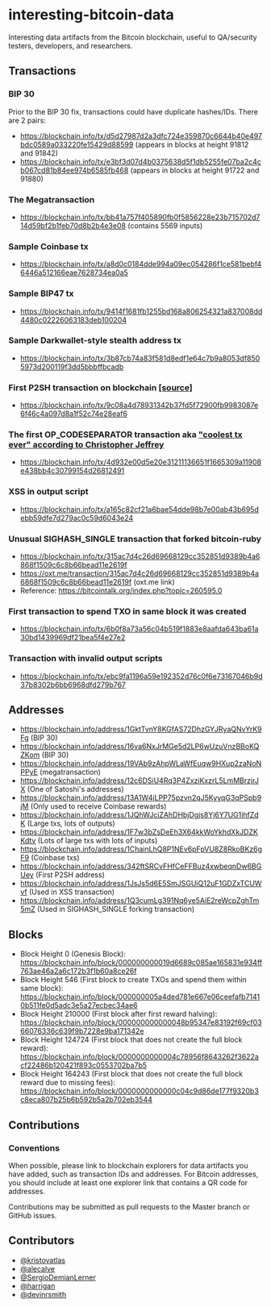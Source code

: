 # interesting-bitcoin-data

Interesting data artifacts from the Bitcoin blockchain, useful to QA/security testers, developers, and researchers.

## Transactions

### BIP 30

Prior to the BIP 30 fix, transactions could have duplicate hashes/IDs. There are 2 pairs:

* https://blockchain.info/tx/d5d27987d2a3dfc724e359870c6644b40e497bdc0589a033220fe15429d88599 (appears in blocks at height 91812 and 91842)
* https://blockchain.info/tx/e3bf3d07d4b0375638d5f1db5255fe07ba2c4cb067cd81b84ee974b6585fb468 (appears in blocks at height 91722 and 91880)

### The Megatransaction

* https://blockchain.info/tx/bb41a757f405890fb0f5856228e23b715702d714d59bf2b1feb70d8b2b4e3e08 (contains 5569 inputs)

### Sample Coinbase tx

* https://blockchain.info/tx/a8d0c0184dde994a09ec054286f1ce581bebf46446a512166eae7628734ea0a5

### Sample BIP47 tx

* https://blockchain.info/tx/9414f1681fb1255bd168a806254321a837008dd4480c02226063183deb100204

### Sample Darkwallet-style stealth address tx

* https://blockchain.info/tx/3b87cb74a83f581d8edf1e64c7b9a8053df8505973d200119f3dd5bbbffbcadb

### First P2SH transaction on blockchain [[source]](https://medium.com/@chjj/ethereum-is-the-op-eval-of-cryptocurrency-d6beaa17eb50)

* https://blockchain.info/tx/9c08a4d78931342b37fd5f72900fb9983087e6f46c4a097d8a1f52c74e28eaf6

### The first OP_CODESEPARATOR transaction aka ["coolest tx ever" according to Christopher Jeffrey](https://medium.com/@chjj/ethereum-is-the-op-eval-of-cryptocurrency-d6beaa17eb50)

* https://blockchain.info/tx/4d932e00d5e20e31211136651f1665309a11908e438bb4c30799154d26812491

### XSS in output script

* https://blockchain.info/tx/a165c82cf21a6bae54dde98b7e00ab43b695debb59dfe7d279ac0c59d6043e24

### Unusual SIGHASH_SINGLE transaction that forked bitcoin-ruby

* https://blockchain.info/tx/315ac7d4c26d69668129cc352851d9389b4a6868f1509c6c8b66bead11e2619f
* https://oxt.me/transaction/315ac7d4c26d69668129cc352851d9389b4a6868f1509c6c8b66bead11e2619f (oxt.me link)
* Reference: https://bitcointalk.org/index.php?topic=260595.0

### First transaction to spend TXO in same block it was created

* https://blockchain.info/tx/6b0f8a73a56c04b519f1883e8aafda643ba61a30bd1439969df21bea5f4e27e2

### Transaction with invalid output scripts

* https://blockchain.info/tx/ebc9fa1196a59e192352d76c0f6e73167046b9d37b8302b6bb6968dfd279b767

## Addresses

* https://blockchain.info/address/1GktTvnY8KGfAS72DhzGYJRyaQNvYrK9Fg (BIP 30)
* https://blockchain.info/address/16va6NxJrMGe5d2LP6wUzuVnzBBoKQZKom (BIP 30)
* https://blockchain.info/address/19VAb9zAhpWLaWfEuqw9HXup2zaNoNPPyE (megatransaction)
* https://blockchain.info/address/12c6DSiU4Rq3P4ZxziKxzrL5LmMBrzjrJX (One of Satoshi's addresses)
* https://blockchain.info/address/13A1W4jLPP75pzvn2qJ5KyyqG3qPSpb9jM (Only used to receive Coinbase rewards)
* https://blockchain.info/address/1JQhWJciZAhDHbjDgjs8Yj6Y7UG1ihfZdK (Large txs, lots of outputs)
* https://blockchain.info/address/1F7w3bZsDeEh3X64kkWoYkhdXkJDZKKdtv (Lots of large txs with lots of inputs)
* https://blockchain.info/address/1ChainLhQ8P1NEv6pFpVU8Z8RkoBKz6gF9 (Coinbase txs)
* https://blockchain.info/address/342ftSRCvFHfCeFFBuz4xwbeqnDw6BGUey (First P2SH address)
* https://blockchain.info/address/1JsJs5d6E5SmJSGUiQ12uF1GDZxTCUWvf (Used in XSS transaction)
* https://blockchain.info/address/1Q3cumLg391Nq6ye5AiE2reWcpZghTm5mZ (Used in SIGHASH_SINGLE forking transaction)

## Blocks

* Block Height 0 (Genesis Block): https://blockchain.info/block/000000000019d6689c085ae165831e934ff763ae46a2a6c172b3f1b60a8ce26f
* Block Height 546 (First block to create TXOs and spend them within same block): https://blockchain.info/block/000000005a4ded781e667e06ceefafb71410b511fe0d5adc3e5a27ecbec34ae6
* Block Height 210000 (First block after first reward halving): https://blockchain.info/block/000000000000048b95347e83192f69cf0366076336c639f9b7228e9ba171342e
* Block Height 124724 (First block that does not create the full block reward): https://blockchain.info/block/0000000000004c78956f8643262f3622acf22486b120421f893c0553702ba7b5
* Block Height 164243 (First block that does not create the full block reward due to missing fees): https://blockchain.info/block/0000000000000c04c9d86de177f9320b3c8eca807b25b6b592b5a2b702eb3544

## Contributions

### Conventions

When possible, please link to blockchain explorers for data artifacts you have added, such as transaction IDs and addresses. For Bitcoin addresses, you should include at least one explorer link that contains a QR code for addresses.

Contributions may be submitted as pull requests to the Master branch or GitHub issues.

## Contributors

* [@kristovatlas](https://github.com/kristovatlas/)
* [@alecalve](https://github.com/alecalve/)
* [@SergioDemianLerner](https://github.com/SergioDemianLerner/)
* [@harrigan](https://github.com/harrigan/)
* [@devinrsmith](https://github.com/devinrsmith/)
